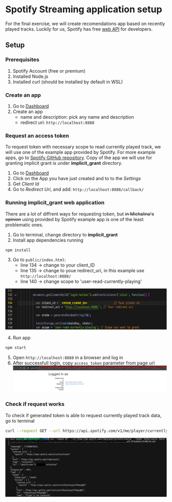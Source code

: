 # Spotify Streaming application setup

For the final exercise, we will create recomendations app based on recently played tracks.
Luckily for us, Spotify has free [web API](https://developer.spotify.com/) for developers.

## Setup

### Prerequisites

1. Spotify Account (free or premium)
2. Installed Node.js
3. Installed curl (should be installed by default in WSL)

### Create an app

1. Go to [Dashboard](https://developer.spotify.com/dashboard)
2. Create an app
    * name and description: pick any name and description
    * redirect uri: `http://localhost:8888`

### Request an access token

To request token with necessary scope to read currently played track, we will use one of the example app provided by Spotify. For more example apps, go to [Spotify GitHub repository](https://github.com/spotify/web-api-examples/tree/master). Copy of the app we will use for granting implicit grant is under **implicit_grant** directory.

1. Go to [Dashboard](https://developer.spotify.com/dashboard)
2. Click on the App you have just created and to to the *Settings*
3. Get *Client Id*
4. Go to *Redirect Uri*, and add: `http://localhost:8888/callback/`

### Running implicit_grant web application

There are a lot of diffrent ways for requesting token, but ~~in Michalina's opinion~~ using provided by Spotify example app is one of the least problematic ones.

1. Go to terminal, change directory to **implicit_grant**
2. Install app dependencies running

```bash
npm install
```

3. Go to `public/index.html`:
    * line 134 -> change to your client_ID
    * line 135 -> change to youe redirect_uri, in this example use `http://localhost:8888/`
    * line 140 -> change scope to 'user-read-currently-playing'

![index.html](../picture/html.png)

4. Run app

```bash
npm start
```

5. Open `http://localhost:8888` in a browser and log in
6. After successfull login, copy `access_token` parameter from page url
![login](../picture//login_success.png)

### Check if request works

To check if generated token is able to request currently played track data, go to terminal

```bash
curl --request GET --url https://api.spotify.com/v1/me/player/currently-playing --header 'Authorization: Bearer <generated_token>'
```

![request](../picture/request_success.png)
